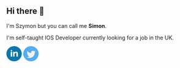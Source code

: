 ## Hi there 👋

 I'm Szymon but you can call me **Simon**.
 
 I'm self-taught IOS Developer currently looking for a job in the UK.
 
[<img src='https://github.com/Szymon1987/Szymon1987/blob/main/linkedin.png' alt='linkedin' height='40'>](https://www.linkedin.com/in/szymon-tadrzak-41b741146/) 
[<img src='https://github.com/Szymon1987/Szymon1987/blob/main/twitter.png' alt='twitter' height='40'>](https://twitter.com/Szymon59700288)
